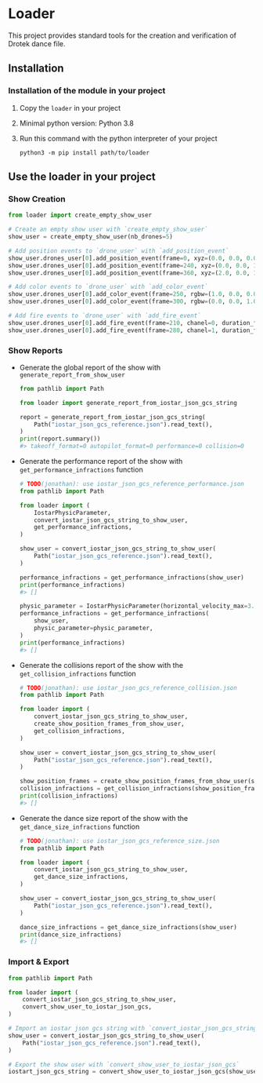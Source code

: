 # Loader

This project provides standard tools for the creation and verification of Drotek dance file.

## Installation

### Installation of the module in your project

1. Copy the `loader` in your project

1. Minimal python version: Python 3.8

1. Run this command with the python interpreter of your project

   ```console
   python3 -m pip install path/to/loader
   ```

## Use the loader in your project

### Show Creation

```python
from loader import create_empty_show_user

# Create an empty show user with `create_empty_show_user`
show_user = create_empty_show_user(nb_drones=5)

# Add position events to `drone_user` with `add_position_event`
show_user.drones_user[0].add_position_event(frame=0, xyz=(0.0, 0.0, 0.0))
show_user.drones_user[0].add_position_event(frame=240, xyz=(0.0, 0.0, 10.0))
show_user.drones_user[0].add_position_event(frame=360, xyz=(2.0, 0.0, 10.0))

# Add color events to `drone_user` with `add_color_event`
show_user.drones_user[0].add_color_event(frame=250, rgbw=(1.0, 0.0, 0.0, 0.0))
show_user.drones_user[0].add_color_event(frame=300, rgbw=(0.0, 0.0, 1.0, 0.0))

# Add fire events to `drone_user` with `add_fire_event`
show_user.drones_user[0].add_fire_event(frame=210, chanel=0, duration_frame=0)
show_user.drones_user[0].add_fire_event(frame=280, chanel=1, duration_frame=0)
```

### Show Reports

- Generate the global report of the show with `generate_report_from_show_user`

  ```python
  from pathlib import Path

  from loader import generate_report_from_iostar_json_gcs_string

  report = generate_report_from_iostar_json_gcs_string(
      Path("iostar_json_gcs_reference.json").read_text(),
  )
  print(report.summary())
  #> takeoff_format=0 autopilot_format=0 performance=0 collision=0
  ```

- Generate the performance report of the show with `get_performance_infractions` function

  ```python
  # TODO(jonathan): use iostar_json_gcs_reference_performance.json
  from pathlib import Path

  from loader import (
      IostarPhysicParameter,
      convert_iostar_json_gcs_string_to_show_user,
      get_performance_infractions,
  )

  show_user = convert_iostar_json_gcs_string_to_show_user(
      Path("iostar_json_gcs_reference.json").read_text(),
  )

  performance_infractions = get_performance_infractions(show_user)
  print(performance_infractions)
  #> []

  physic_parameter = IostarPhysicParameter(horizontal_velocity_max=3.0)
  performance_infractions = get_performance_infractions(
      show_user,
      physic_parameter=physic_parameter,
  )
  print(performance_infractions)
  #> []
  ```

- Generate the collisions report of the show with the `get_collision_infractions` function

  ```python
  # TODO(jonathan): use iostar_json_gcs_reference_collision.json
  from pathlib import Path

  from loader import (
      convert_iostar_json_gcs_string_to_show_user,
      create_show_position_frames_from_show_user,
      get_collision_infractions,
  )

  show_user = convert_iostar_json_gcs_string_to_show_user(
      Path("iostar_json_gcs_reference.json").read_text(),
  )

  show_position_frames = create_show_position_frames_from_show_user(show_user)
  collision_infractions = get_collision_infractions(show_position_frames)
  print(collision_infractions)
  #> []
  ```

- Generate the dance size report of the show with the `get_dance_size_infractions`
  function

  ```python
  # TODO(jonathan): use iostar_json_gcs_reference_size.json
  from pathlib import Path

  from loader import (
      convert_iostar_json_gcs_string_to_show_user,
      get_dance_size_infractions,
  )

  show_user = convert_iostar_json_gcs_string_to_show_user(
      Path("iostar_json_gcs_reference.json").read_text(),
  )

  dance_size_infractions = get_dance_size_infractions(show_user)
  print(dance_size_infractions)
  #> []
  ```

### Import & Export

```python
from pathlib import Path

from loader import (
    convert_iostar_json_gcs_string_to_show_user,
    convert_show_user_to_iostar_json_gcs,
)

# Import an iostar json gcs string with `convert_iostar_json_gcs_string_to_show_user`
show_user = convert_iostar_json_gcs_string_to_show_user(
    Path("iostar_json_gcs_reference.json").read_text(),
)

# Export the show user with `convert_show_user_to_iostar_json_gcs`
iostart_json_gcs_string = convert_show_user_to_iostar_json_gcs(show_user)
```
